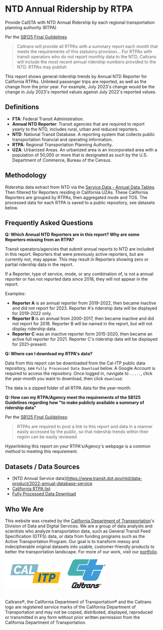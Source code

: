 # NTD Annual Ridership by RTPA


Provide CalSTA with NTD Annual Ridership by each regional transportation planning authority (RTPA)

Per the [SB125 Final Guildelines](https://calsta.ca.gov/-/media/calsta-media/documents/sb125-final-guidelines-a11y.pdf)
>Caltrans will provide all RTPAs with a summary report each month that meets the requirements of this statutory provision... For RTPAs with transit operators who do not report monthly data to the NTD, Caltrans will include the most recent annual ridership numbers provided to the NTD. RTPAs may publish


This report shows general ridership trends by Annual NTD Reporter for California RTPAs. Unlinked passenger trips are reported, as well as the change from the prior year. For example, July 2023's change would be the change in July 2023's reported values against July 2022's reported values.

## Definitions
- **FTA**: Federal Transit Administration.
- **Annual NTD Reporter**: Transit agencies that are required  to report yearly to the NTD, includes rural, urban and reduced reporters.
- **NTD**: National Transit Database. A reporting system that collects public transportation financial and operating information.
- **RTPA**: Regional Transportation Planning Authority.
- **UZA**: Urbanized Areas. An urbanized area is an incorporated area with a population of 50,000 or more that is designated as such by the U.S. Department of Commerce, Bureau of the Census.


## Methodology
Ridership data extract from NTD  via the [Service Data - Annual Data Tables](https://www.transit.dot.gov/ntd/ntd-data?field_data_categories_target_id%5B2551%5D=2551&field_product_type_target_id=1016&year=all&combine=). Then filtered for Reporters residing in California UZAs. These California Reporters are grouped by RTPAs, then aggregated mode and TOS. The processed data for each RTPA is saved to a public repository, see datasets below.


## Frequently Asked Questions
**Q: Which Annual NTD Reporters are in this report? Why are some Reporters missing from an RTPA?**

Transit operators/agencies that submit annual reports to NTD are included in this report. Reporters that were previously active reporters, but are currently not, may appear. This may result in Reporters showing zero or partial ridership data in the report. 

If a Reporter, type of service, mode, or any combination of, is not a annual reporter or has not reported data since 2018, they will not appear in the report.

Examples: 
- **Reporter A** is an annual reporter from 2019-2022, then became inactive and did not report for 2023. Reporter A's ridership data will be displayed for 2019-2022 only.
- **Reporter B** is an annual from 2000-2017, then became inactive and did not report for 2018. Reporter B will be named in the report, but will not display ridership data.
- **Reporter C** was an inactive reporter form 2015-2020, then became an active full reporter for 2021. Reporter C's ridership data will be displayed for 2021-present.  


**Q: Where can I download my RTPA's data?**

Data from this report can be downloaded from the Cal-ITP public data repository, see `Fully Processed Data Download` below. A Google Account is required to access the repository. Once logged in, navigate to `.....`, click the year-month you want to download, then click `download`.

The data is a zipped folder of all RTPA data for the year-month.


**Q: How can my RTPA/Agency meet the requirements of the SB125 Guidelines regarding how "to make publicly available a summary of ridership data"**

Per the [SB125 Final Guildelines](https://calsta.ca.gov/-/media/calsta-media/documents/sb125-final-guidelines-a11y.pdf):
>RTPAs are required to post a link to this report and data in a manner easily accessed by the public, so that ridership trends within their region can be easily reviewed

Hyperlinking this report on your RTPA's/Agency's webpage is a common method to meeting this requirement.

## Datasets / Data Sources
- [NTD Annual Service data](https://www.transit.dot.gov/ntd/data-product/2022-annual-database-service 
- [California RTPA list](https://gis.data.ca.gov/datasets/CAEnergy::regional-transportation-planning-agencies/explore?appid=cf412a17daaa47bca93c6d6b7e77aff0&edit=true)
- [Fully Processed Data Download](https://console.cloud.google.com/storage/browser/calitp-publish-data-analysis)



## Who We Are
This website was created by the [California Department of Transportation](https://dot.ca.gov/)'s Division of Data and Digital Services. We are a group of data analysts and scientists who analyze transportation data, such as General Transit Feed Specification (GTFS) data, or data from funding programs such as the Active Transportation Program. Our goal is to transform messy and indecipherable original datasets into usable, customer-friendly products to better the transportation landscape. For more of our work, visit our [portfolio](https://analysis.calitp.org/).

<img src="https://raw.githubusercontent.com/cal-itp/data-analyses/main/portfolio/Calitp_logo_MAIN.png" alt="Alt text" width="200" height="100"> <img src="https://raw.githubusercontent.com/cal-itp/data-analyses/main/portfolio/CT_logo_Wht_outline.gif" alt="Alt text" width="129" height="100">

<br>Caltrans®, the California Department of Transportation® and the Caltrans logo are registered service marks of the California Department of Transportation and may not be copied, distributed, displayed, reproduced or transmitted in any form without prior written permission from the California Department of Transportation.